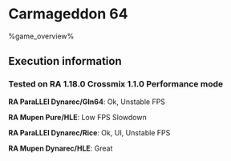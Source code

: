 # Carmageddon 64 

%game_overview%

## Execution information

### Tested on RA 1.18.0 Crossmix 1.1.0 Performance mode

**RA ParaLLEl Dynarec/Gln64**: Ok, Unstable FPS

**RA Mupen Pure/HLE**: Low FPS Slowdown

**RA ParaLLEl Dynarec/Rice**: Ok, UI, Unstable FPS

**RA Mupen Dynarec/HLE**: Great